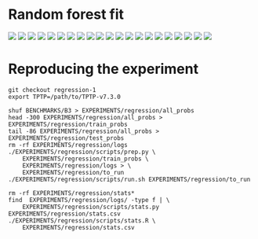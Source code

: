 # Random forest fit

![](stats.csv_KRS134+1.p.png?raw=true)
![](stats.csv_KRS141+1.p.png?raw=true)
![](stats.csv_LCL644+1.001.p.png?raw=true)
![](stats.csv_LCL650+1.001.p.png?raw=true)
![](stats.csv_MGT009+1.p.png?raw=true)
![](stats.csv_MGT016+1.p.png?raw=true)
![](stats.csv_NUM634+3.p.png?raw=true)
![](stats.csv_SET002+3.p.png?raw=true)
![](stats.csv_SET047+1.p.png?raw=true)
![](stats.csv_SET583+3.p.png?raw=true)
![](stats.csv_SEU152+1.p.png?raw=true)
![](stats.csv_SWB001+2.p.png?raw=true)
![](stats.csv_SWV011+1.p.png?raw=true)
![](stats.csv_SYN050+1.p.png?raw=true)
![](stats.csv_SYN341+1.p.png?raw=true)
![](stats.csv_SYN361+1.p.png?raw=true)
![](stats.csv_SYN364+1.p.png?raw=true)
![](stats.csv_SYN369+1.p.png?raw=true)
![](stats.csv_SYN377+1.p.png?raw=true)
![](stats.csv_SYN380+1.p.png?raw=true)
![](stats.csv_SYN381+1.p.png?raw=true)


# Reproducing the experiment

```
git checkout regression-1
export TPTP=/path/to/TPTP-v7.3.0

shuf BENCHMARKS/B3 > EXPERIMENTS/regression/all_probs
head -300 EXPERIMENTS/regression/all_probs > EXPERIMENTS/regression/train_probs
tail -86 EXPERIMENTS/regression/all_probs > EXPERIMENTS/regression/test_probs
rm -rf EXPERIMENTS/regression/logs
./EXPERIMENTS/regression/scripts/prep.py \
	EXPERIMENTS/regression/train_probs \
	EXPERIMENTS/regression/logs > \
	EXPERIMENTS/regression/to_run
./EXPERIMENTS/regression/scripts/run.sh EXPERIMENTS/regression/to_run

rm -rf EXPERIMENTS/regression/stats*
find  EXPERIMENTS/regression/logs/ -type f | \
	EXPERIMENTS/regression/scripts/stats.py EXPERIMENTS/regression/stats.csv
./EXPERIMENTS/regression/scripts/stats.R \
	EXPERIMENTS/regression/stats.csv

```
